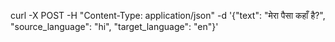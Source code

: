 curl -X POST -H "Content-Type: application/json" -d '{"text": "मेरा पैसा कहाँ है?", "source_language": "hi", "target_language": "en"}'